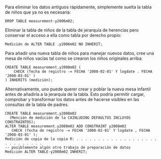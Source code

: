 Para eliminar los datos antiguos rápidamente, simplemente suelta la tabla de niños que ya no es necesaria:

```
DROP TABLE measurement-y2006m02;
```

Eliminar la tabla de niños de la tabla de jerarquía de herencias pero conservar el acceso a ella como tabla por derecho propio:

```
Medición de ALTER TABLE .y2006m02 NO INHERIT;
```

Para añadir una nueva tabla de niños para manejar nuevos datos, cree una mesa de niños vacías tal como se crearon los niños originales  arriba:

```
CREATE TABLE measurement.y2008m02 (
    CHECK (fecha de registro -= FECHA '2008-02-01' Y logdate . FECHA '2008-03-01' )
) INHERITS (medición);
```

Alternativamente, uno puede querer crear y poblar la nueva mesa infantil antes de añadirla a la jerarquía de la tabla. Esto podría  permitir cargar, comprobar y transformar los datos antes de hacerse  visibles en las consultas de la tabla de padres.

```
CREATE TABLE measurement.y2008m02
  (Mención de medición de la CAINLUDING DEFAULTOS INCLUYOS CONSTRAINTOS);
ALTER TABLE measurement.y2008m02 ADD CONSTRAINT y2008m02
   CHECK (fecha de registro -= FECHA '2008-02-01' Y logdate , FECHA '2008-03-01' );
Medición de copia de la copia R: . . . . . . . . . . . . . . . . . . . . . . . . . . . . 
-- posiblemente algún otro trabajo de preparación de datos
Medición ALTER TABLE-y2008m02 INHERIT;
```